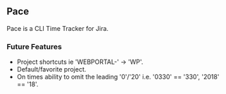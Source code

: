 ## Pace
Pace is a CLI Time Tracker for Jira. 

### Future Features
* Project shortcuts ie 'WEBPORTAL-' -> 'WP'.
* Default/favorite project.
* On times ability to omit the leading '0'/'20' i.e. '0330' == '330', '2018' == '18'.
